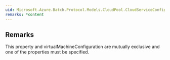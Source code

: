 ```yaml
---  
uid: Microsoft.Azure.Batch.Protocol.Models.CloudPool.CloudServiceConfiguration  
remarks: *content  
---  
```

  
## Remarks  
 This property and virtualMachineConfiguration are mutually             exclusive and one of the properties must be specified.